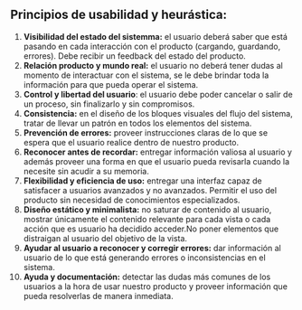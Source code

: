 ## Principios de usabilidad y heurástica:
1. **Visibilidad del estado del sistemma:** el usuario deberá saber que está pasando en cada interacción con el producto (cargando, guardando, errores). Debe recibir un feedback del estado del producto.
2. **Relación producto y mundo real:** el usuario no deberá tener dudas al momento de interactuar con el sistema, se le debe brindar toda la información para que pueda operar el sistema.
3. **Control y libertad del usuario**: el usuario debe poder cancelar o salir de un proceso, sin finalizarlo y sin compromisos.
4. **Consistencia:** en el diseño de los bloques visuales del flujo del sistema, tratar de llevar un patrón en todos los elementos del sistema.
5. **Prevención de errores:** proveer instrucciones claras de lo que se espera que el usuario realice dentro de nuestro producto.
6. **Reconocer antes de recordar:** entregar información valiosa al usuario y además proveer una forma en que el usuario pueda revisarla cuando la necesite sin acudir a su memoria.
7. **Flexibilidad y eficiencia de uso:** entregar una interfaz capaz de satisfacer a usuarios avanzados y no avanzados. Permitir el uso del producto sin necesidad de conocimientos especializados.
8. **Diseño estático y minimalista:** no saturar de contenido al usuario, mostrar únicamente el contenido relevante para cada vista o cada acción que es usuario ha decidido acceder.No poner elementos que distraigan al usuario del objetivo de la vista.
9. **Ayudar al usuario a reconocer y corregir errores:** dar información al usuario de lo que está generando errores o inconsistencias en el sistema.
10. **Ayuda y documentación:** detectar las dudas más comunes de los usuarios a la hora de usar nuestro producto y proveer información que pueda resolverlas de manera inmediata.
